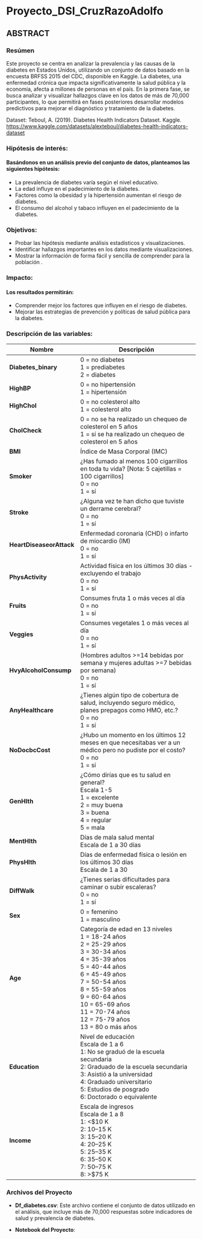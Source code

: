 # Proyecto_DSI_CruzRazoAdolfo

## ABSTRACT

### Resúmen

Este proyecto se centra en analizar la prevalencia y las causas de la diabetes en Estados Unidos, utilizando un conjunto de datos basado en la encuesta BRFSS 2015 del CDC, disponible en Kaggle. La diabetes, una enfermedad crónica que impacta significativamente la salud pública y la economía, afecta a millones de personas en el país. En la primera fase, se busca analizar y visualizar hallazgos clave en los datos de más de 70,000 participantes, lo que permitirá en fases posteriores desarrollar modelos predictivos para mejorar el diagnóstico y tratamiento de la diabetes.

Dataset:
    Teboul, A. (2019). Diabetes Health Indicators Dataset. Kaggle. https://www.kaggle.com/datasets/alexteboul/diabetes-health-indicators-dataset



### Hipótesis de interés:
#### Basándonos en un análisis previo del conjunto de datos, planteamos las siguientes hipótesis:
- La prevalencia de diabetes varía según el nivel educativo.
- La edad influye en el padecimiento de la diabetes.
- Factores como la obesidad y la hipertensión aumentan el riesgo de diabetes.
- El consumo del alcohol y tabaco influyen en el padecimiento de la diabetes.


### Objetivos:
- Probar las hipótesis mediante análisis estadísticos y visualizaciones.
- Identificar hallazgos importantes en los datos mediante visualizaciones.
- Mostrar la información de forma fácil y sencilla de comprender para la población  .

### Impacto:
#### Los resultados permitirán:
- Comprender mejor los factores que influyen en el riesgo de diabetes.
- Mejorar las estrategias de prevención y políticas de salud pública para la diabetes.



### Descripción de las variables:

| **Nombre**               | **Descripción**                                                                                                                                          |
|--------------------------|----------------------------------------------------------------------------------------------------------------------------------------------------------|
| **Diabetes_binary**       | 0 = no diabetes<br>1 = prediabetes<br>2 = diabetes                                                                                                      |
| **HighBP**                | 0 = no hipertensión<br>1 = hipertensión                                                                                                                 |
| **HighChol**              | 0 = no colesterol alto<br>1 = colesterol alto                                                                                                           |
| **CholCheck**             | 0 = no se ha realizado un chequeo de colesterol en 5 años<br>1 = sí se ha realizado un chequeo de colesterol en 5 años                                  |
| **BMI**                   | Índice de Masa Corporal (IMC)                                                                                                                            |
| **Smoker**                | ¿Has fumado al menos 100 cigarrillos en toda tu vida? [Nota: 5 cajetillas = 100 cigarrillos]<br>0 = no<br>1 = sí                                        |
| **Stroke**                | ¿Alguna vez te han dicho que tuviste un derrame cerebral?<br>0 = no<br>1 = sí                                                                            |
| **HeartDiseaseorAttack**  | Enfermedad coronaria (CHD) o infarto de miocardio (IM)<br>0 = no<br>1 = sí                                                                              |
| **PhysActivity**          | Actividad física en los últimos 30 días - excluyendo el trabajo<br>0 = no<br>1 = sí                                                                      |
| **Fruits**                | Consumes fruta 1 o más veces al día<br>0 = no<br>1 = sí                                                                                                  |
| **Veggies**               | Consumes vegetales 1 o más veces al día<br>0 = no<br>1 = sí                                                                                              |
| **HvyAlcoholConsump**     | (Hombres adultos >=14 bebidas por semana y mujeres adultas >=7 bebidas por semana)<br>0 = no<br>1 = sí                                                  |
| **AnyHealthcare**         | ¿Tienes algún tipo de cobertura de salud, incluyendo seguro médico, planes prepagos como HMO, etc.?<br>0 = no<br>1 = sí                                |
| **NoDocbcCost**           | ¿Hubo un momento en los últimos 12 meses en que necesitabas ver a un médico pero no pudiste por el costo?<br>0 = no<br>1 = sí                           |
| **GenHlth**               | ¿Cómo dirías que es tu salud en general?<br>Escala 1-5<br>1 = excelente<br>2 = muy buena<br>3 = buena<br>4 = regular<br>5 = mala                       |
| **MentHlth**              | Días de mala salud mental<br>Escala de 1 a 30 días                                                                                                       |
| **PhysHlth**              | Días de enfermedad física o lesión en los últimos 30 días<br>Escala de 1 a 30                                                                            |
| **DiffWalk**              | ¿Tienes serias dificultades para caminar o subir escaleras?<br>0 = no<br>1 = sí                                                                         |
| **Sex**                   | 0 = femenino<br>1 = masculino                                                                                                                            |
| **Age**                   | Categoría de edad en 13 niveles<br>1 = 18-24 años<br>2 = 25-29 años<br>3 = 30-34 años<br>4 = 35-39 años<br>5 = 40-44 años<br>6 = 45-49 años<br>7 = 50-54 años<br>8 = 55-59 años<br>9 = 60-64 años<br>10 = 65-69 años<br>11 = 70-74 años<br>12 = 75-79 años<br>13 = 80 o más años |                                                        |
| **Education**             | Nivel de educación<br>Escala de 1 a 6<br>1: No se graduó de la escuela secundaria<br>2: Graduado de la escuela secundaria<br>3: Asistió a la universidad<br>4: Graduado universitario<br>5: Estudios de posgrado<br>6: Doctorado o equivalente |
| **Income**                | Escala de ingresos<br>Escala de 1 a 8<br>1: <$10 K<br>2: $10–$15 K<br>3: $15–$20 K<br>4: $20–$25 K<br>5: $25–$35 K<br>6: $35–$50 K<br>7: $50–$75 K<br>8: >$75 K |


### Archivos del Proyecto

- **Df_diabetes.csv**: Este archivo contiene el conjunto de datos utilizado en el análisis, que incluye más de 70,000 respuestas sobre indicadores de salud y prevalencia de diabetes.

- **Notebook del Proyecto**: 


